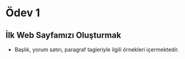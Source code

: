# Ödev 1
## İlk Web Sayfamızı Oluşturmak

- Başlık, yorum satırı, paragraf tagleriyle ilgili örnekleri içermektedir.

